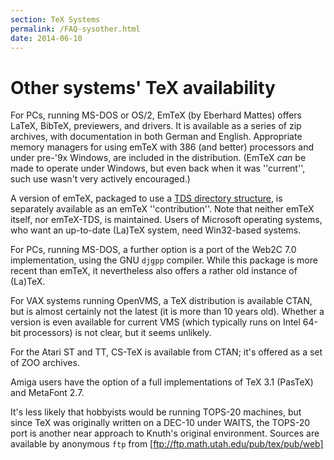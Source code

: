 ```yaml
---
section: TeX Systems
permalink: /FAQ-sysother.html
date: 2014-06-10
---
```


# Other systems' TeX availability

For PCs, running MS-DOS or OS/2, EmTeX (by Eberhard
Mattes) offers LaTeX, BibTeX, previewers, and drivers.  It is
available as a series of zip archives, with documentation in both
German and English.  Appropriate memory managers for using emTeX
with 386 (and better) processors and under pre-'9x Windows, are
included in the distribution.  (EmTeX _can_ be made to operate
under Windows, but even back when it was ''current'', such use wasn't
very actively encouraged.)

A version of emTeX, packaged to use a 
[TDS directory structure](FAQ-tds.md), is separately available as an
emTeX ''contribution''.  Note that neither emTeX itself, nor
emTeX-TDS, is maintained.  Users of Microsoft operating
systems, who want an up-to-date (La)TeX system, need Win32-based
systems.

For PCs, running MS-DOS, a further option is a port of the
Web2C&nbsp;7.0 implementation, using the GNU `djgpp`
compiler.  While this package is more recent than emTeX, it
nevertheless also offers a rather old instance of (La)TeX.

For VAX systems running OpenVMS, a TeX distribution
is available CTAN, but is almost certainly not the latest (it
is more than 10 years old).  Whether a version is even available for
current VMS (which typically runs on Intel 64-bit processors)
is not clear, but it seems unlikely.

For the Atari ST and TT, CS-TeX is available
from CTAN; it's offered as a set of ZOO archives.

Amiga users have the option of a full implementations of TeX 3.1
(PasTeX) and MetaFont 2.7.

It's less likely that hobbyists would be running TOPS-20
machines, but since TeX was originally written on a DEC-10
under WAITS, the TOPS-20 port is another near approach
to Knuth's original environment. Sources are available by anonymous
`ftp` from [ftp://ftp.math.utah.edu/pub/tex/pub/web]

